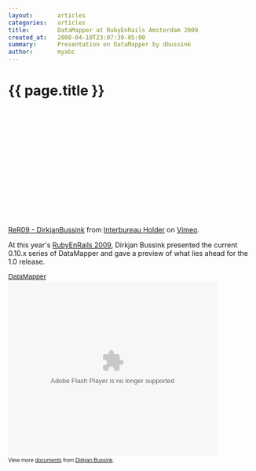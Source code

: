 ```yaml
---
layout:       articles
categories:   articles
title:        DataMapper at RubyEnRails Amsterdam 2009
created_at:   2008-04-10T23:07:39-05:00
summary:      Presentation on DataMapper by dbussink
author:       myabc
---
```


{{ page.title }}
================

<object width="400" height="225"><param name="allowfullscreen" value="true" /><param name="allowscriptaccess" value="always" /><param name="movie" value="http://vimeo.com/moogaloop.swf?clip_id=7643064&amp;server=vimeo.com&amp;show_title=1&amp;show_byline=1&amp;show_portrait=0&amp;color=&amp;fullscreen=1" /><embed src="http://vimeo.com/moogaloop.swf?clip_id=7643064&amp;server=vimeo.com&amp;show_title=1&amp;show_byline=1&amp;show_portrait=0&amp;color=&amp;fullscreen=1" type="application/x-shockwave-flash" allowfullscreen="true" allowscriptaccess="always" width="400" height="225"></embed></object><p><a href="http://vimeo.com/7643064">ReR09 - DirkjanBussink</a> from <a href="http://vimeo.com/user2623183">Interbureau Holder</a> on <a href="http://vimeo.com">Vimeo</a>.</p>

At this year's [RubyEnRails 2009](http://2009.rubyenrails.nl), Dirkjan Bussink
presented the current 0.10.x series of DataMapper and gave a preview of what
lies ahead for the 1.0 release.

<div style="width:425px;text-align:left" id="__ss_2390430"><a style="font:14px Helvetica,Arial,Sans-serif;display:block;margin:12px 0 3px 0;text-decoration:underline;" href="http://www.slideshare.net/dbussink/datamapper-2390430" title="DataMapper">DataMapper</a><object style="margin:0px" width="425" height="355"><param name="movie" value="http://static.slidesharecdn.com/swf/ssplayer2.swf?doc=datamapper-091031084329-phpapp02&stripped_title=datamapper-2390430" /><param name="allowFullScreen" value="true"/><param name="allowScriptAccess" value="always"/><embed src="http://static.slidesharecdn.com/swf/ssplayer2.swf?doc=datamapper-091031084329-phpapp02&stripped_title=datamapper-2390430" type="application/x-shockwave-flash" allowscriptaccess="always" allowfullscreen="true" width="425" height="355"></embed></object><div style="font-size:11px;font-family:tahoma,arial;height:26px;padding-top:2px;">View more <a style="text-decoration:underline;" href="http://www.slideshare.net/">documents</a> from <a style="text-decoration:underline;" href="http://www.slideshare.net/dbussink">Dirkjan Bussink</a>.</div></div>
